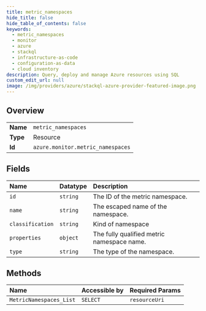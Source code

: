 ```yaml
---
title: metric_namespaces
hide_title: false
hide_table_of_contents: false
keywords:
  - metric_namespaces
  - monitor
  - azure    
  - stackql
  - infrastructure-as-code
  - configuration-as-data
  - cloud inventory
description: Query, deploy and manage Azure resources using SQL
custom_edit_url: null
image: /img/providers/azure/stackql-azure-provider-featured-image.png
---
```

  
    

## Overview
<table><tbody>
<tr><td><b>Name</b></td><td><code>metric_namespaces</code></td></tr>
<tr><td><b>Type</b></td><td>Resource</td></tr>
<tr><td><b>Id</b></td><td><code>azure.monitor.metric_namespaces</code></td></tr>
</tbody></table>

## Fields
| Name | Datatype | Description |
|:-----|:---------|:------------|
| `id` | `string` | The ID of the metric namespace. |
| `name` | `string` | The escaped name of the namespace. |
| `classification` | `string` | Kind of namespace |
| `properties` | `object` | The fully qualified metric namespace name. |
| `type` | `string` | The type of the namespace. |
## Methods
| Name | Accessible by | Required Params |
|:-----|:--------------|:----------------|
| `MetricNamespaces_List` | `SELECT` | `resourceUri` |
